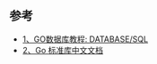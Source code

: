 



## 参考
- [1、GO数据库教程: DATABASE/SQL](http://vonng.com/blog/go-database-tutorial/)
- [2、Go 标准库中文文档](http://cngolib.com/)
